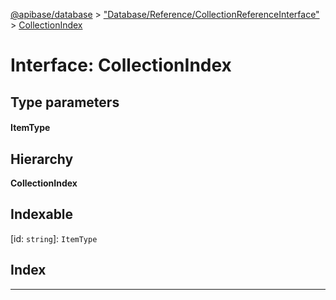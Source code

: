 [@apibase/database](../README.md) > ["Database/Reference/CollectionReferenceInterface"](../modules/_database_reference_collectionreferenceinterface_.md) > [CollectionIndex](../interfaces/_database_reference_collectionreferenceinterface_.collectionindex.md)

# Interface: CollectionIndex

## Type parameters
#### ItemType 
## Hierarchy

**CollectionIndex**

## Indexable

\[id: `string`\]:&nbsp;`ItemType`
## Index

---

